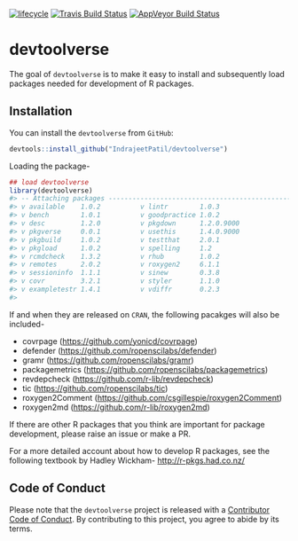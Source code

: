 
<!-- README.md is generated from README.Rmd. Please edit that file -->

[![lifecycle](https://img.shields.io/badge/lifecycle-experimental-orange.svg)](https://www.tidyverse.org/lifecycle/#experimental)
[![Travis Build
Status](https://travis-ci.org/IndrajeetPatil/devtoolverse.svg?branch=master)](https://travis-ci.org/IndrajeetPatil/devtoolverse)
[![AppVeyor Build
Status](https://ci.appveyor.com/api/projects/status/github/IndrajeetPatil/devtoolverse?branch=master&svg=true)](https://ci.appveyor.com/project/IndrajeetPatil/devtoolverse)

# devtoolverse

The goal of `devtoolverse` is to make it easy to install and
subsequently load packages needed for development of R packages.

## Installation

You can install the `devtoolverse` from `GitHub`:

``` r
devtools::install_github("IndrajeetPatil/devtoolverse")
```

Loading the package-

``` r
## load devtoolverse
library(devtoolverse)
#> -- Attaching packages ------------------------------------------------------------------------------ devtoolverse 0.0.0.9000 --
#> v available    1.0.2          v lintr        1.0.3     
#> v bench        1.0.1          v goodpractice 1.0.2     
#> v desc         1.2.0          v pkgdown      1.2.0.9000
#> v pkgverse     0.0.1          v usethis      1.4.0.9000
#> v pkgbuild     1.0.2          v testthat     2.0.1     
#> v pkgload      1.0.2          v spelling     1.2       
#> v rcmdcheck    1.3.2          v rhub         1.0.2     
#> v remotes      2.0.2          v roxygen2     6.1.1     
#> v sessioninfo  1.1.1          v sinew        0.3.8     
#> v covr         3.2.1          v styler       1.1.0     
#> v exampletestr 1.4.1          v vdiffr       0.2.3
#> 
```

If and when they are released on `CRAN`, the following pacakges will
also be included-

  - covrpage (<https://github.com/yonicd/covrpage>)
  - defender (<https://github.com/ropenscilabs/defender>)
  - gramr (<https://github.com/ropenscilabs/gramr>)
  - packagemetrics (<https://github.com/ropenscilabs/packagemetrics>)
  - revdepcheck (<https://github.com/r-lib/revdepcheck>)
  - tic (<https://github.com/ropenscilabs/tic>)
  - roxygen2Comment (<https://github.com/csgillespie/roxygen2Comment>)
  - roxygen2md (<https://github.com/r-lib/roxygen2md>)

If there are other R packages that you think are important for package
development, please raise an issue or make a PR.

For a more detailed account about how to develop R packages, see the
following textbook by Hadley Wickham- <http://r-pkgs.had.co.nz/>

## Code of Conduct

Please note that the `devtoolverse` project is released with a
[Contributor Code of Conduct](CODE_OF_CONDUCT.md). By contributing to
this project, you agree to abide by its terms.
